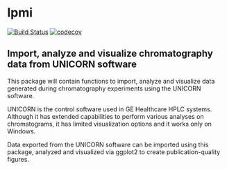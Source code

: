 # lpmi

[![Build Status](https://travis-ci.org/cihanerkut/unicoRn.svg?branch=master)](https://travis-ci.org/cihanerkut/unicoRn) [![codecov](https://codecov.io/gh/cihanerkut/unicoRn/branch/master/graph/badge.svg)](https://codecov.io/gh/cihanerkut/unicoRn)

## Import, analyze and visualize chromatography data from UNICORN software

This package will contain functions to import, analyze and visualize data generated during chromatography experiments using the UNICORN software.

UNICORN is the control software used in GE Healthcare HPLC systems. Although it has extended capabilities to perform various analyses on chromatograms, it has limited visualization options and it works only on Windows.

Data exported from the UNICORN software can be imported using this package, analyzed and visualized via ggplot2 to create publication-quality figures.
